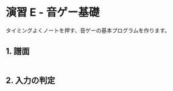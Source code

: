 # 演習 E - 音ゲー基礎

タイミングよくノートを押す、音ゲーの基本プログラムを作ります。


## 1. 譜面

```cpp

```


## 2. 入力の判定

```cpp

```

